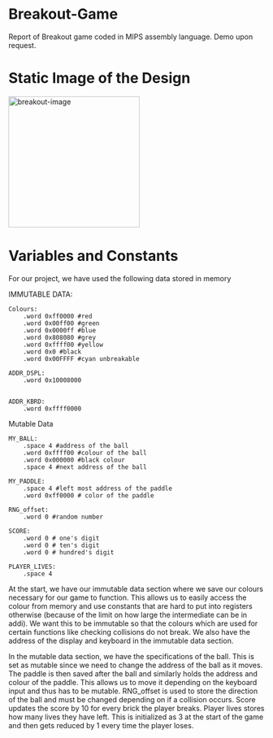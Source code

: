 # Breakout-Game
Report of Breakout game coded in MIPS assembly language. Demo upon request.


# Static Image of the Design

<img width="258" alt="breakout-image" src="https://user-images.githubusercontent.com/98304680/211613645-3b62b0d1-c02f-4ab4-93d1-851d5cb97505.png">


# Variables and Constants
For our project, we have used the following data stored in memory

IMMUTABLE DATA:

    Colours:  
        .word 0xff0000 #red  
        .word 0x00ff00 #green  
        .word 0x0000ff #blue  
        .word 0x808080 #grey  
        .word 0xffff00 #yellow  
        .word 0x0 #black   
        .word 0x00FFFF #cyan unbreakable
    
    ADDR_DSPL:
        .word 0x10008000
        
        
    ADDR_KBRD:
        .word 0xffff0000

Mutable Data

    MY_BALL:
        .space 4 #address of the ball
        .word 0xffff00 #colour of the ball
        .word 0x000000 #black colour
        .space 4 #next address of the ball
        
    MY_PADDLE:
        .space 4 #left most address of the paddle
        .word 0xff0000 # color of the paddle
        
    RNG_offset:
        .word 0 #random number

    SCORE:
        .word 0 # one's digit
        .word 0 # ten's digit
        .word 0 # hundred's digit
    
    PLAYER_LIVES:
        .space 4


At the start, we have our immutable data section where we save our colours necessary for our game to function. This allows us to easily access the colour from memory and use constants that are hard to put into registers otherwise (because of the limit on how large the intermediate can be in addi). We want this to be immutable so that the colours which are used for certain functions like checking collisions do not break. We also have the address of the display and keyboard in the immutable data section. 


In the mutable data section, we have the specifications of the ball. This is set as mutable since we need to change the address of the ball as it moves. The paddle is then saved after the ball and similarly holds the address and colour of the paddle. This allows us to move it depending on the keyboard input and thus has to be mutable. RNG\_offset is used to store the direction of the ball and must be changed depending on if a collision occurs. Score updates the score by 10 for every brick the player breaks. Player lives stores how many lives they have left. This is initialized as 3 at the start of the game and then gets reduced by 1 every time the player loses.
